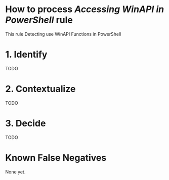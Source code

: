 # How to process *Accessing WinAPI in PowerShell* rule
This rule Detecting use WinAPI Functions in PowerShell

# 1. Identify
TODO

# 2. Contextualize
TODO

# 3. Decide
TODO

# Known False Negatives
None yet.
